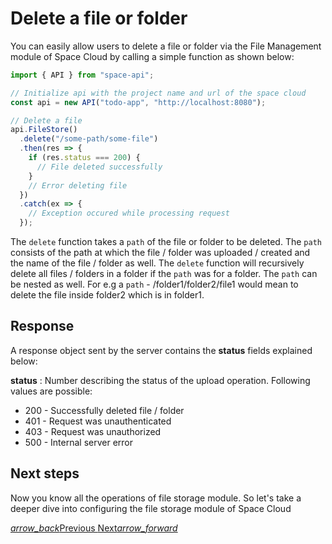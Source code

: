 # Delete a file or folder
You can easily allow users to delete a file or folder via the File Management module of Space Cloud by calling a simple function as shown below: 

```js
import { API } from "space-api";

// Initialize api with the project name and url of the space cloud
const api = new API("todo-app", "http://localhost:8080");

// Delete a file
api.FileStore()
  .delete("/some-path/some-file")
  .then(res => {
    if (res.status === 200) {
      // File deleted successfully
    }
    // Error deleting file
  })
  .catch(ex => {
    // Exception occured while processing request
  });
```

The `delete` function takes a `path` of the file or folder to be deleted. The `path` consists of the path at which the file / folder was uploaded / created and the name of the file / folder as well. The `delete` function will recursively delete all files / folders in a folder if the `path` was for a folder. The `path` can be nested as well. For e.g a `path` - /folder1/folder2/file1 would mean to delete the file inside folder2 which is in folder1.

## Response
A response object sent by the server contains the **status** fields explained below:

**status** : Number describing the status of the upload operation. Following values are possible:

- 200 - Successfully deleted file / folder
- 401 - Request was unauthenticated
- 403 - Request was unauthorized
- 500 - Internal server error

## Next steps

Now you know all the operations of file storage module. So let's take a deeper dive into configuring the file storage module of Space Cloud

<div class="btns-wrapper">
  <a href="/docs/file-storage/list-files" class="waves-effect waves-light btn primary-btn-border btn-small">
    <i class="material-icons btn-with-icon">arrow_back</i>Previous
  </a>
  <a href="/docs/file-storage/config" class="waves-effect waves-light btn primary-btn-fill btn-small">
    Next<i class="material-icons btn-with-icon">arrow_forward</i>
  </a>
</div>
